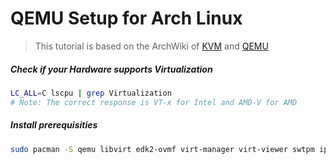 # QEMU Setup for Arch Linux

>This tutorial is based on the ArchWiki of [KVM](https://wiki.archlinux.org/title/KVM) and [QEMU](https://wiki.archlinux.org/title/QEMU)

##### Check if your Hardware supports Virtualization   

```sh
LC_ALL=C lscpu | grep Virtualization
# Note: The correct response is VT-x for Intel and AMD-V for AMD
```
    
##### Install prerequisities

```sh
sudo pacman -S qemu libvirt edk2-ovmf virt-manager virt-viewer swtpm iptables-nft dnsmasq
```
